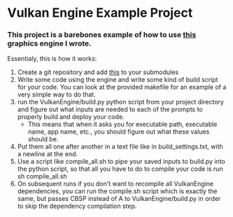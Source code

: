 # Vulkan Engine Example Project
### This project is a barebones example of how to use [this](https://github.com/bmpringle/VulkanEngine) graphics engine I wrote.
Essentialy, this is how it works:
1. Create a git repository and add [this](https://github.com/bmpringle/VulkanEngine) to your submodules
2. Write some code using the engine and write some kind of build script for your code. You can look at the provided makefile for an example of a very simple way to do that.
3. run the VulkanEngine/build.py python script from your project directory and figure out what inputs are needed to each of the prompts to properly build and deploy your code.
    - This means that when it asks you for executable path, executable name, app name, etc., you should figure out what these values should be.
4. Put them all one after another in a text file like in build_settings.txt, with a newline at the end.
5. Use a script like compile_all.sh to pipe your saved inputs to build.py into the python script, so that all you have to do to compile your code is run sh compile_all.sh
6. On subsequent runs if you don't want to recompile all VulkanEngine dependencies, you can run the compile.sh script which is exactly the same, but passes CBSP instead of A to VulkanEngine/build.py in order to skip the dependency compilation step.